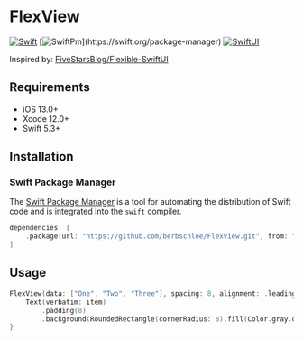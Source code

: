 # FlexView

[![Swift](https://img.shields.io/badge/swift-5.0-orange.svg)](https://developer.apple.com/swift/)
[![SwiftPm](https://img.shields.io/badge/swiftpm-compatible-limegreen.svg?)](https://swift.org/package-manager)
[![SwiftUI](https://img.shields.io/badge/swiftUI-blue.svg)](https://developer.apple.com/xcode/swiftui/)

Inspired by: [FiveStarsBlog/Flexible-SwiftUI](https://github.com/FiveStarsBlog/CodeSamples/tree/main/Flexible-SwiftUI)

## Requirements

- iOS 13.0+
- Xcode 12.0+
- Swift 5.3+

## Installation

### Swift Package Manager

The [Swift Package Manager](https://swift.org/package-manager/) is a tool for automating the distribution of Swift code and is integrated into the `swift` compiler.

```swift
dependencies: [
    .package(url: "https://github.com/berbschloe/FlexView.git", from: "1.0.0")
]
```

## Usage

```swift
FlexView(data: ["One", "Two", "Three"], spacing: 8, alignment: .leading) { item in 
    Text(verbatim: item)
        .padding(8)
        .background(RoundedRectangle(cornerRadius: 8).fill(Color.gray.opacity(0.2))
}   
```